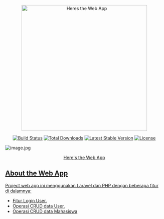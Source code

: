 <p align="center"><a href="https://mahasiswaukdw00.000webhostapp.com/" target="_blank"><img src="![3186535](https://user-images.githubusercontent.com/107315843/174707401-aec2f17b-9683-4027-8f1d-6dbd2fc34b4a.jpg)" alt="Heres the Web App" width="400"></a></p>

<p align="center">
<a href="https://travis-ci.org/laravel/framework"><img src="https://travis-ci.org/laravel/framework.svg" alt="Build Status"></a>
<a href="https://packagist.org/packages/laravel/framework"><img src="https://poser.pugx.org/laravel/framework/d/total.svg" alt="Total Downloads"></a>
<a href="https://packagist.org/packages/laravel/framework"><img src="https://poser.pugx.org/laravel/framework/v/stable.svg" alt="Latest Stable Version"></a>
<a href="https://packagist.org/packages/laravel/framework"><img src="https://poser.pugx.org/laravel/framework/license.svg" alt="License"></a>
</p>

![image.jpg](https://user-images.githubusercontent.com/107315843/174707401-aec2f17b-9683-4027-8f1d-6dbd2fc34b4a.jpg)
<p align="center"><a href="https://mahasiswaukdw00.000webhostapp.com" target="_blank">Here's the Web App</p>
  
## About the Web App

Project web app ini menggunakan Laravel dan PHP dengan beberapa fitur di dalamnya:

- Fitur Login User.
- Operasi CRUD data User.
- Operasi CRUD data Mahasiswa
